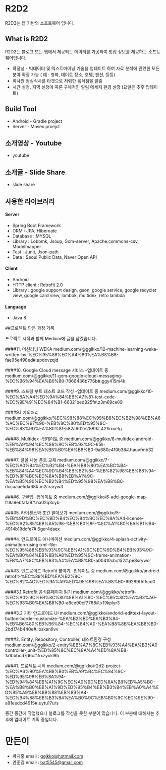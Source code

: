 # R2D2
R2D2는 웹 기반의 소프트웨어 입니다. 

## What is R2D2
R2D2는 블로그 또는 웹에서 제공되는 데이터를 가공하여 맛집 정보를 제공하는 소프트웨어입니다.
+ 확장성 - 빅데이터 및 텍스트마이닝 기술을 업데이트 하여 자료 분석에 관련한 모든 분야 확장 가능 ( 예 : 영화, 데이트 장소, 호텔, 펜션, 등등)
+ 회사원 점심식사를 타겟으로 저렴한 음식점을 알림
+ 시간 설정, 지역 설정에 따른 구체적인 알림 메세지 환경 설정 (요일은 추후 업데이트)

## Build Tool 
+ Android - Gradle project
+ Server - Maven proejct

## 소개영상 - Youtube
+ youtube

## 소개글 - Slide Share
+ slide share

## 사용한 라이브러리
#### Server
+ Spring Boot Framework
+ ORM : JPA, Hibernate
+ Database : MYSQL
+ Library : Lobomk, Jsoup, Gcm-server, Apache.commons-csv, Modelmapper
+ Test : Junit, Json-path
+ Data : Seoul Public Data, Naver Open API

#### Client
+ Android
+ HTTP client : Retrofit 2.0
+ Library : google support design, gson, google service, google recycler view, google card view, lombok, multidex, retro lambda 

#### Language
+ Java 8

##프로젝트 만든 과정 기록

프로젝트 시작과 함께 Medium에 글을 남겼습니다.

####11. 머신러닝 WEKA 
medium.com/@ggikko/12-machine-learning-weka-written-by-%EC%95%88%EC%A4%80%EA%B8%B8-fae95e498ed#.apdovzqjd

####10. Google Cloud message 서비스 -업데이트 중
medium.com/@ggikko/11-gcm-google-cloud-messaging-%EC%B6%94%EA%B0%80-7066436b776b#.ggy415m4k

####9. 스프링 부트 테스트 코드 작성 -업데이트 중
medium.com/@ggikko/10-%EC%8A%A4%ED%94%84%EB%A7%81-test-code-%EC%9E%91%EC%84%B1-66321bed825f#.z3m69ce09

####9.1 예외처리
medium.com/@ggikko/%EC%98%88%EC%99%B8%EC%B2%98%EB%A6%AC%EC%97%90-%EB%8C%80%ED%95%9C-%EC%83%9D%EA%B0%81-582a602e2889#.421kxvetg

####8. Multidex -업데이트 중
medium.com/@ggikko/8-multidex-android-%EB%A9%94%EC%86%8C%EB%93%9C-65k-%EB%84%98%EA%B8%B0%EA%B8%B0-9a680c410b38#.hauvfmb32

####7. 글꼴 나눔 폰트 교체
medium.com/@ggikko/7-%EC%A0%84%EC%B2%B4-%EA%B8%80%EA%BC%B4-%EB%84%A4%EC%9D%B4%EB%B2%84-%EB%82%98%EB%88%94-%ED%8F%B0%ED%8A%B8%EB%A1%9C-%EA%B5%90%EC%B2%B4%ED%95%98%EA%B8%B0-dccaaae5da68#.m2craryw3

####6. 구글맵 -업데이트 중
medium.com/@ggikko/6-add-google-map-f18a9ebfafa9#.na02q3cyb

####5. 라이센스와 조건 알아보기
medium.com/@ggikko/5-%EB%9D%BC%EC%9D%B4%EC%84%BC%EC%8A%A4-license-%EC%A2%85%EB%A5%98-%EB%B0%8F-%EC%A1%B0%EA%B1%B4-4914b19dcfe7#.6gor4daex

####4. 안드로이드 애니메이션
medium.com/@ggikko/4-splash-activity-animation-using-xml-file-%EC%95%88%EB%93%9C%EB%A1%9C%EC%9D%B4%EB%93%9C-%EA%B0%84%EB%8B%A8%ED%95%9C-frame-animation-%EB%A7%8C%EB%93%A4%EA%B8%B0-a00410cbc152#.pe8srywcr

####3. 안드로이드 Retrofit 붙이기 -업데이트 중
medium.com/@ggikko/android-retrofit-%EC%89%BD%EA%B2%8C-%EC%82%AC%EC%9A%A9%ED%95%98%EA%B8%B0-69289f5f5cd0

####3.1 Retrofit 공식홈페이지 읽기
medium.com/@ggikko/retrofit-%EC%A0%9C%EB%8C%80%EB%A1%9C-%EC%95%8C%EA%B3%A0-%EC%93%B0%EA%B8%B0-a6ce90cf7768#.x19kplyr3

####3.2 기타 안드로이드 UI
medium.com/@ggikko/andorid-edittext-layout-button-border-customize-%EA%B2%BD%EA%B3%84-%EB%B6%80%EB%B6%84-%EC%84%A0-%EA%B8%8B%EA%B8%B0-2bd174b440e#.loskan9vv

####2. Entity, Repository, Controller, 테스트환경 구성
medium.com/@ggikko/2-entity%EB%A7%8C%EB%93%A4%EA%B3%A0-controller-junit-%ED%85%8C%EC%8A%A4%ED%8A%B8-1a1bbbcd7d6c#.kxzyokl9b

####1. 프로젝트 시작
medium.com/@ggikko/r2d2-project-%EC%A6%90%EA%B8%B0%EB%A9%B4%EC%84%9C-%ED%95%98%EB%8A%94-%ED%94%84%EB%A1%9C%EC%A0%9D%ED%8A%B8%EB%A5%BC-%EA%B8%B0%EB%A1%9D%ED%95%B4%EB%B3%B4%EB%A0%A4%ED%95%A9%EB%8B%88%EB%8B%A4-%EC%B4%88%EB%B3%B4%EA%B0%9C%EB%B0%9C%EC%9E%90-a81eedcd4915#.uytu17urs


중간 중간에 작업했으나 블로그를 작성을 못한 부분이 많습니다. 이 부분에 대해서는 추후에 업데이트 계획 중입니다.

# 만든이
+ 박지홍 email : ggikko@hotmail.com
+ 안준길 email : bat5545@gmail.com
